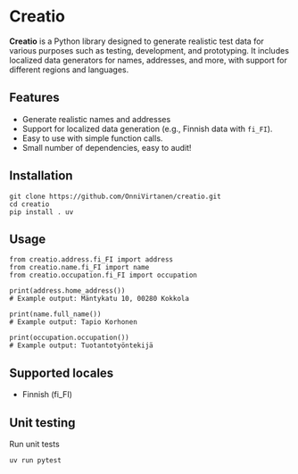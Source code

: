 # Creatio

**Creatio** is a Python library designed to generate realistic test data for various purposes such as testing, development, and prototyping. It includes localized data generators for names, addresses, and more, with support for different regions and languages.

## Features
- Generate realistic names and addresses
- Support for localized data generation (e.g., Finnish data with `fi_FI`).
- Easy to use with simple function calls.
- Small number of dependencies, easy to audit!

## Installation
```
git clone https://github.com/OnniVirtanen/creatio.git
cd creatio
pip install . uv
```

## Usage
```
from creatio.address.fi_FI import address
from creatio.name.fi_FI import name
from creatio.occupation.fi_FI import occupation

print(address.home_address())
# Example output: Mäntykatu 10, 00280 Kokkola

print(name.full_name())
# Example output: Tapio Korhonen

print(occupation.occupation())
# Example output: Tuotantotyöntekijä
```

## Supported locales
- Finnish (fi_FI)

## Unit testing
Run unit tests
```
uv run pytest
```